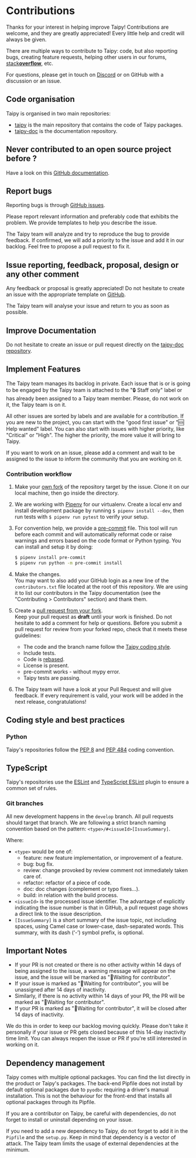 # Contributions

Thanks for your interest in helping improve Taipy! Contributions are welcome, and they are greatly appreciated!
Every little help and credit will always be given.

There are multiple ways to contribute to Taipy: code, but also reporting bugs, creating feature requests, helping
other users in our forums, [stack**overflow**](https://stackoverflow.com/), etc.

For questions, please get in touch on [Discord](https://discord.com/invite/SJyz2VJGxV) or on GitHub with a discussion or an issue.

## Code organisation

Taipy is organised in two main repositories:

- [taipy](https://github.com/Avaiga/taipy) is the main repository that contains the code of Taipy packages.
- [taipy-doc](https://github.com/Avaiga/taipy-doc) is the documentation repository.

## Never contributed to an open source project before ?

Have a look on this [GitHub documentation](https://docs.github.com/en/get-started/quickstart/contributing-to-projects).

## Report bugs

Reporting bugs is through [GitHub issues](https://github.com/Avaiga/taipy/issues).

Please report relevant information and preferably code that exhibits the problem. We provide templates to help you
describe the issue.

The Taipy team will analyze and try to reproduce the bug to provide feedback. If confirmed, we will add a priority
to the issue and add it in our backlog. Feel free to propose a pull request to fix it.

## Issue reporting, feedback, proposal, design or any other comment

Any feedback or proposal is greatly appreciated! Do not hesitate to create an issue with the appropriate template on
[GitHub](https://github.com/Avaiga/taipy/issues).

The Taipy team will analyse your issue and return to you as soon as possible.

## Improve Documentation

Do not hesitate to create an issue or pull request directly on the
[taipy-doc repository](https://github.com/Avaiga/taipy-doc).

## Implement Features

The Taipy team manages its backlog in private. Each issue that is or is going to be engaged by the
Taipy team is attached to the "🔒 Staff only" label or has already been assigned to a Taipy team member.
Please, do not work on it, the Taipy team is on it.

All other issues are sorted by labels and are available for a contribution. If you are new to the
project, you can start with the "good first issue" or "🆘 Help wanted" label. You can also start with
issues with higher priority, like "Critical" or "High". The higher the priority, the more value it
will bring to Taipy.

If you want to work on an issue, please add a comment and wait to be assigned to the issue to inform
the community that you are working on it.

### Contribution workflow

1. Make your [own fork](https://help.github.com/en/github/getting-started-with-github/fork-a-repo) of the repository
   target by the issue. Clone it on our local machine, then go inside the directory.

2. We are working with [Pipenv](https://github.com/pypa/pipenv) for our virtualenv.
   Create a local env and install development package by running `$ pipenv install --dev`, then run tests with
   `$ pipenv run pytest` to verify your setup.

3. For convention help, we provide a [pre-commit](https://pre-commit.com/hooks.html) file.
   This tool will run before each commit and will automatically reformat code or raise warnings and errors based on the
   code format or Python typing.
   You can install and setup it by doing:
   ```bash
   $ pipenv install pre-commit
   $ pipenv run python -m pre-commit install
   ```

4. Make the changes.<br/>
   You may want to also add your GitHub login as a new line of the `contributors.txt` file located at the root
   of this repository. We are using it to list our contributors in the Taipy documentation
   (see the "Contributing > Contributors" section) and thank them.

5. Create a [pull request from your fork](https://help.github.com/en/github/collaborating-with-issues-and-pull-requests/creating-a-pull-request-from-a-fork).<br/>
   Keep your pull request as __draft__ until your work is finished.
   Do not hesitate to add a comment for help or questions.
   Before you submit a pull request for review from your forked repo, check that it meets these guidelines:
     - The code and the branch name follow the [Taipy coding style](#coding-style-and-best-practices).
     - Include tests.
     - Code is [rebased](http://stackoverflow.com/a/7244456/1110993).
     - License is present.
     - pre-commit works - without mypy error.
     - Taipy tests are passing.

6. The Taipy team will have a look at your Pull Request and will give feedback. If every requirement is valid, your
   work will be added in the next release, congratulations!

## Coding style and best practices

### Python

Taipy's repositories follow the [PEP 8](https://www.python.org/dev/peps/pep-0008/) and
[PEP 484](https://www.python.org/dev/peps/pep-0484/) coding convention.

## TypeScript

Taipy's repositories use the [ESLint](https://eslint.org/) and
[TypeScript ESLint](https://github.com/typescript-eslint/typescript-eslint) plugin to ensure a common set of rules.

### Git branches

All new development happens in the `develop` branch. All pull requests should target that branch.
We are following a strict branch naming convention based on the pattern: `<type>/#<issueId>[IssueSummary]`.

Where:

- `<type>` would be one of:
    - feature: new feature implementation, or improvement of a feature.
    - bug: bug fix.
    - review: change provoked by review comment not immediately taken care of.
    - refactor: refactor of a piece of code.
    - doc: doc changes (complement or typo fixes…).
    - build: in relation with the build process.
- `<issueId>` is the processed issue identifier. The advantage of explicitly indicating the issue number is that in
  GitHub, a pull request page shows a direct link to the issue description.
- `[IssueSummary]` is a short summary of the issue topic, not including spaces, using Camel case or lower-case,
  dash-separated words. This summary, with its dash (‘-’) symbol prefix, is optional.

## Important Notes

- If your PR is not created or there is no other activity within 14 days of being assigned to the issue, a warning message will appear on the issue, and the issue will be marked as "🥶Waiting for contributor".
- If your issue is marked as "🥶Waiting for contributor", you will be unassigned after 14 days of inactivity.
- Similarly, if there is no activity within 14 days of your PR, the PR will be marked as "🥶Waiting for contributor".
- If your PR is marked as "🥶Waiting for contributor", it will be closed after 14 days of inactivity.

We do this in order to keep our backlog moving quickly. Please don't take it personally if your issue or PR gets closed
because of this 14-day inactivity time limit. You can always reopen the issue or PR if you're still interested in working
on it.

## Dependency management

Taipy comes with multiple optional packages. You can find the list directly in the product or Taipy's packages.
The back-end Pipfile does not install by default optional packages due to `pyodbc` requiring a driver's manual
installation. This is not the behaviour for the front-end that installs all optional packages through its Pipfile.

If you are a contributor on Taipy, be careful with dependencies, do not forget to install or uninstall depending on
your issue.

If you need to add a new dependency to Taipy, do not forget to add it in the `Pipfile` and the `setup.py`.
Keep in mind that dependency is a vector of attack. The Taipy team limits the usage of external dependencies at the
minimum.
